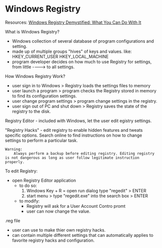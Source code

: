 # Windows Registry 

Resources:
[Windows Registry Demystified: What You Can Do With It](chrome-distiller://ebfd85fd-fc85-4eab-b0da-e06abb81341c_9c95016b8450dc9783594241d058a2e9004d725a3a7659b87c01b5f01b0bdfbc/?title=Windows+Registry+Demystified%3A+What+You+Can+Do+With+It&time=1497124&url=https%3A%2F%2Fwww.howtogeek.com%2F370022%2Fwindows-registry-demystified-what-you-can-do-with-it%2F)

What is Windows Registry?
- Windows collection of several database of program configurations and setting.
- made up of multiple groups "hives" of keys and values.
    like: HKEY_CURRENT_USER
          HKEY_LOCAL_MACHINE
- program developer decides on how much to use Registry for settings, from little ----> to all settings.

How Windows Registry Work?
- user sign in to Windows > Registry loads the settings files to memory
- user launch a program > program checks the Registry stored in memory to find its configuration settings.
- user change program settings > program change settings in the registry.
- user sign out of PC and shut down > Registry saves the state of the registry to the disk.

Registry Editor - included with Windows, let the user edit egistry settings.

"Registry Hacks" - edit registry to enable hidden features and tweats specific options. Search online to find instructions on how to change settings to perform a particular task.

    Warning:
        Always perform a backup before editing registry. Editing registry is not dangerous as long as user follow legitimate instruction properly.

To edit Registry:
- open Registry Editor application
    - to do so:
        1. Windows Key + R = open run dialog
         type "regedit" > ENTER
        2. start menu > type "regedit.exe" into the search box > ENTER
    - to modify:
        - Registry will ask for a User Account Contro promt
        - user can now change the value.

.reg file 
- user can use to make thier own registry hacks.
- can contain multiple different settings that can automatically applies to favorite registry hacks and configuration. 